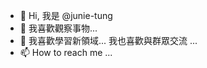 - 👋 Hi, 我是 @junie-tung
- 👀 我喜歡觀察事物...
- 🌱 我喜歡學習新領域...
我也喜歡與群眾交流 ...
- 📫 How to reach me ...

<!---
junie-tung/junie-tung is a ✨ special ✨ repository because its `README.md` (this file) appears on your GitHub profile.
You can click the Preview link to take a look at your changes.
--->
